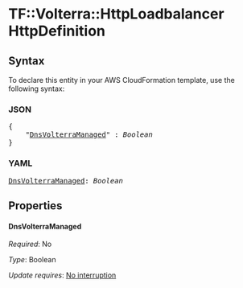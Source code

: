 # TF::Volterra::HttpLoadbalancer HttpDefinition

## Syntax

To declare this entity in your AWS CloudFormation template, use the following syntax:

### JSON

<pre>
{
    "<a href="#dnsvolterramanaged" title="DnsVolterraManaged">DnsVolterraManaged</a>" : <i>Boolean</i>
}
</pre>

### YAML

<pre>
<a href="#dnsvolterramanaged" title="DnsVolterraManaged">DnsVolterraManaged</a>: <i>Boolean</i>
</pre>

## Properties

#### DnsVolterraManaged

_Required_: No

_Type_: Boolean

_Update requires_: [No interruption](https://docs.aws.amazon.com/AWSCloudFormation/latest/UserGuide/using-cfn-updating-stacks-update-behaviors.html#update-no-interrupt)

